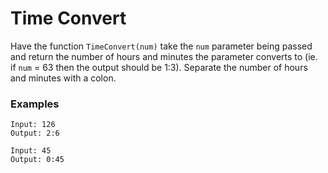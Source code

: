 # Time Convert
Have the function `TimeConvert(num)` take the `num` parameter being passed and return the number of hours and minutes the parameter converts to (ie. if `num` = 63 then the output should be 1:3). Separate the number of hours and minutes with a colon.

### Examples
    Input: 126
    Output: 2:6

    Input: 45
    Output: 0:45